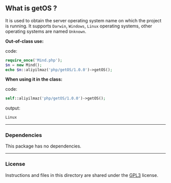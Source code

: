 ## What is getOS ?

It is used to obtain the server operating system name on which the project is running. It supports `Darwin`, `Windows`, `Linux` operating systems, other operating systems are named `Unknown`.

**Out-of-class use:**

code:
```php
require_once('Mind.php');
$m = new Mind();
echo $m::aliyilmaz('php/getOS/1.0.0')->getOS();
```

**When using it in the class:**

code:
```php
self::aliyilmaz('php/getOS/1.0.0')->getOS();
```

output:
```php
Linux
```

---

### Dependencies
This package has no dependencies.

---

### License
Instructions and files in this directory are shared under the [GPL3](https://github.com/aliyilmaz/getOS/tree/main/1.0.0/LICENSE.md) license.